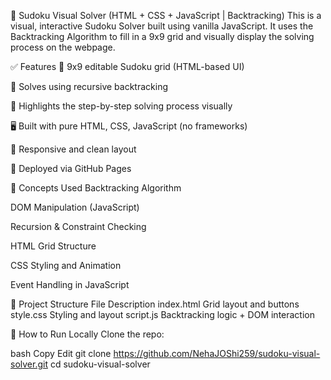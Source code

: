 🧩 Sudoku Visual Solver (HTML + CSS + JavaScript | Backtracking)
This is a visual, interactive Sudoku Solver built using vanilla JavaScript. It uses the Backtracking Algorithm to fill in a 9x9 grid and visually display the solving process on the webpage.

✅ Features
🔢 9x9 editable Sudoku grid (HTML-based UI)

🔁 Solves using recursive backtracking

🧠 Highlights the step-by-step solving process visually

🖥️ Built with pure HTML, CSS, JavaScript (no frameworks)

📱 Responsive and clean layout

🔗 Deployed via GitHub Pages

🧠 Concepts Used
Backtracking Algorithm

DOM Manipulation (JavaScript)

Recursion & Constraint Checking

HTML Grid Structure

CSS Styling and Animation

Event Handling in JavaScript

📁 Project Structure
File	Description
index.html	Grid layout and buttons
style.css	Styling and layout
script.js	Backtracking logic + DOM interaction

🚀 How to Run Locally
Clone the repo:

bash
Copy
Edit
git clone https://github.com/NehaJOShi259/sudoku-visual-solver.git
cd sudoku-visual-solver
